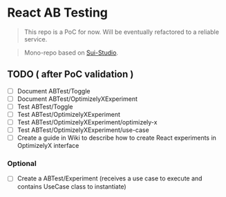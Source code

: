 # React AB Testing

> This repo is a PoC for now. Will be eventually refactored to a reliable service.

> Mono-repo based on [Sui-Studio](https://github.com/SUI-Components/SUIStudio).


## TODO ( after PoC validation )

* [ ] Document ABTest/Toggle
* [ ] Document ABTest/OptimizelyXExperiment
* [ ] Test ABTest/Toggle
* [ ] Test ABTest/OptimizelyXExperiment
* [ ] Test ABTest/OptimizelyXExperiment/optimizely-x
* [ ] Test ABTest/OptimizelyXExperiment/use-case
* [ ] Create a guide in Wiki to describe how to create React experiments in OptimizelyX interface

### Optional
* [ ] Create a ABTest/Experiment (receives a use case to execute and contains UseCase class to instantiate)
